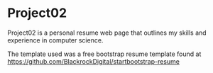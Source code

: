 # Project02
Project02 is a personal resume web page that outlines my skills and experience in computer science.

The template used was a free bootstrap resume template found at https://github.com/BlackrockDigital/startbootstrap-resume